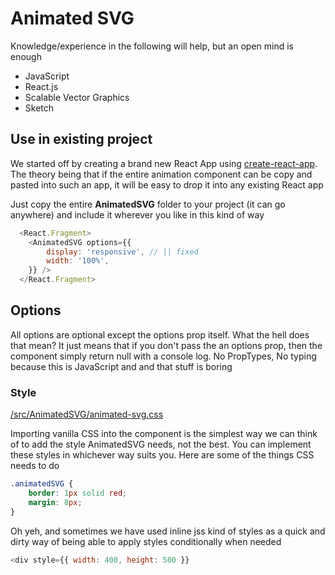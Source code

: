 
# Animated SVG

Knowledge/experience in the following will help, but an open mind is enough

- JavaScript
- React.js
- Scalable Vector Graphics
- Sketch

## Use in existing project

We started off by creating a brand new React App using [create-react-app](https://reactjs.org/docs/create-a-new-react-app.html). The theory being that if the entire animation component can be copy and pasted into such an app, it will be easy to drop it into any existing React app

Just copy the entire **AnimatedSVG** folder to your project (it can go anywhere) and include it wherever you like in this kind of way

```javascript
  <React.Fragment>
    <AnimatedSVG options={{
    	display: 'responsive', // || fixed
    	width: '100%',
    }} />
  </React.Fragment>
```

## Options

All options are optional except the options prop itself. What the hell does 
that mean? It just means that if you don't pass the **<AnimatedSVG />** an 
options prop, then the component simply return null with a console log. No 
PropTypes, No typing because this is JavaScript and and that stuff is boring

### Style

[/src/AnimatedSVG/animated-svg.css](./src/AnimatedSVG/animated-svg.css)

Importing vanilla CSS into the component is the simplest way we can think of to 
add the style AnimatedSVG needs, not the best. 
You can implement these styles in whichever way suits you. 
Here are some of the things CSS needs to do

```css
.animatedSVG {
	border: 1px solid red;
	margin: 8px;
}
```

Oh yeh, and sometimes we have used inline jss kind of styles as a quick and 
dirty way of being able to apply styles conditionally when needed

```javascript
<div style={{ width: 400, height: 500 }}
```
